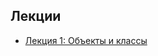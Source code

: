 ## Лекции

* [Лекция 1: Объекты и классы](https://docs.google.com/presentation/d/16FcbAih8-slrafE3-MDNW780kjROAc6rzR13qtcs3Xc/edit?usp=sharing)
